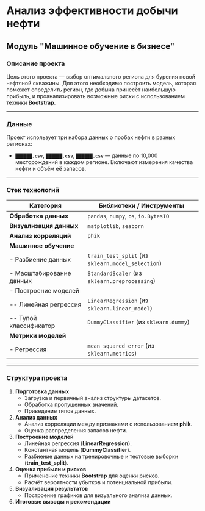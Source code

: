 # Анализ эффективности добычи нефти
## Модуль "Машинное обучение в бизнесе"

### Описание проекта
Цель этого проекта — выбор оптимального региона для бурения новой нефтяной скважины. Для этого необходимо построить модель, которая поможет определить регион, где добыча принесёт наибольшую прибыль, и проанализировать возможные риски с использованием техники **Bootstrap**.

---

### Данные

Проект использует три набора данных о пробах нефти в разных регионах:

- **`██████.csv`**, **`██████.csv`**, **`██████.csv`** — данные по 10,000 месторождений в каждом регионе. Включают измерения качества нефти и объём её запасов.

---

### Стек технологий
| Категория | Библиотеки / Инструменты |
|-----------|--------------------------|
| **Обработка данных** | `pandas`, `numpy`, `os`, `io.BytesIO` |
| **Визуализация данных** | `matplotlib`, `seaborn` |
| **Анализ корреляций** | `phik` |
| **Машинное обучение** |  
| - Разбиение данных | `train_test_split` (из `sklearn.model_selection`) |  
| - Масштабирование данных | `StandardScaler` (из `sklearn.preprocessing`) |  
| - Построение моделей |  
| -- Линейная регрессия | `LinearRegression` (из `sklearn.linear_model`) |  
| -- Тупой классификатор | `DummyClassifier` (из `sklearn.dummy`) |  
| **Метрики моделей** |  
| - Регрессия | `mean_squared_error` (из `sklearn.metrics`) |  

---

### Структура проекта
1. **Подготовка данных**
   - Загрузка и первичный анализ структуры датасетов.
   - Обработка пропущенных значений.
   - Приведение типов данных.
2. **Анализ данных**
   - Анализ корреляции между признаками с использованием **phik**.
   - Оценка распределения запасов нефти.
3. **Построение моделей**
   - Линейная регрессия (**LinearRegression**).
   - Константная модель (**DummyClassifier**).
   - Разбиение данных на тренировочные и тестовые выборки (**train_test_split**).
4. **Оценка прибыли и рисков**
   - Применение техники **Bootstrap** для оценки рисков.
   - Расчёт вероятности убытков и потенциальной прибыли.
5. **Визуализация результатов**
   - Построение графиков для визуального анализа данных.
6. **Итоговые выводы и рекомендации**